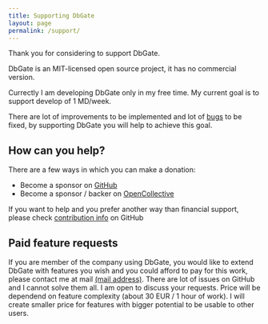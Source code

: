 ```yaml
---
title: Supporting DbGate
layout: page
permalink: /support/
---
```


Thank you for considering to support DbGate.

DbGate is an MIT-licensed open source project, it has no commercial version.

Currectly I am developing DbGate only in my free time. My current goal is to support develop of 1 MD/week.

There are lot of improvements to be implemented and lot of [bugs](https://github.com/dbgate/dbgate/issues) to be fixed, by supporting DbGate you will help to achieve this goal.

## How can you help?

There are a few ways in which you can make a donation:

- Become a sponsor on [GitHub](https://github.com/sponsors/dbgate)
- Become a sponsor / backer on [OpenCollective](https://opencollective.com/dbgate)

If you want to help and you prefer another way than financial support, please check [contribution info](https://github.com/dbgate/dbgate#how-to-contribute) on GitHub

## Paid feature requests

If you are member of the company using DbGate, you would like to extend DbGate with features you wish and you could afford to pay for this work, please contact me at mail <a id="supportContact" href="">(mail address)</a>. There are lot of issues on GitHub and I cannot solve them all. I am open to discuss your requests. Price will be dependend on feature complexity (about 30 EUR / 1 hour of work). I will create smaller price for features with bigger potential to be usable to other users.

